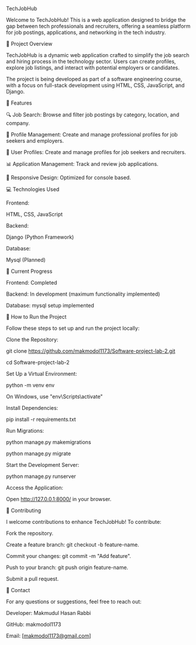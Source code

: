 TechJobHub

Welcome to TechJobHub! This is a web application designed to bridge the gap between tech professionals and recruiters, offering a seamless platform for job postings, applications, and networking in the tech industry.

🚀 Project Overview

TechJobHub is a dynamic web application crafted to simplify the job search and hiring process in the technology sector. Users can create profiles, explore job listings, and interact with potential employers or candidates.

The project is being developed as part of a software engineering course, with a focus on full-stack development using HTML, CSS, JavaScript, and Django.

🌟 Features

🔍 Job Search: Browse and filter job postings by category, location, and company.

📝 Profile Management: Create and manage professional profiles for job seekers and employers.

📝 User Profiles: Create and manage profiles for job seekers and recruiters.

📊 Application Management: Track and review job applications.

🎯 Responsive Design: Optimized for console based.

💻 Technologies Used

Frontend:

HTML, CSS, JavaScript

Backend:

Django (Python Framework)

Database:

Mysql (Planned)

🚧 Current Progress

Frontend: Completed

Backend: In development (maximum functionality implemented)

Database: mysql setup implemented

📜 How to Run the Project

Follow these steps to set up and run the project locally:

Clone the Repository:

git clone https://github.com/makmodol1173/Software-project-lab-2.git

cd Software-project-lab-2

Set Up a Virtual Environment:

python -m venv env

On Windows, use "env\Scripts\activate"

Install Dependencies:

pip install -r requirements.txt

Run Migrations:

python manage.py makemigrations

python manage.py migrate

Start the Development Server:

python manage.py runserver

Access the Application:

Open http://127.0.0.1:8000/ in your browser.

🤝 Contributing

I welcome contributions to enhance TechJobHub! To contribute:

Fork the repository.

Create a feature branch: git checkout -b feature-name.

Commit your changes: git commit -m "Add feature".

Push to your branch: git push origin feature-name.

Submit a pull request.

📧 Contact

For any questions or suggestions, feel free to reach out:

Developer: Makmudul Hasan Rabbi

GitHub: makmodol1173

Email: [makmodol1173@gmail.com]
